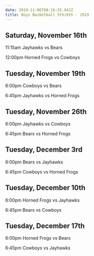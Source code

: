 ```yaml
---
date: 2019-11-06T08:16:55.841Z
title: Boys Basketball 5th/6th - 2019
---
```


## Saturday, November 16th

11:15am Jayhawks vs Bears

12:00pm Horned Frogs vs Cowboys

## Tuesday, November 19th

6:00pm Cowboys vs Bears

6:45pm Jayhawks vs Horned Frogs

## Tuesday, November 26th

6:00pm Jayhawks vs Cowboys

6:45pm Bears vs Horned Frogs

## Tuesday, December 3rd

6:00pm Bears vs Jayhawks

6:45pm Cowboys vs Horned Frogs

## Tuesday, December 10th

6:00pm Horned Frogs vs Jayhawks

6:45pm Bears vs Cowboys

## Tuesday, December 17th

6:00pm Horned Frogs vs Bears

6:45pm Cowboys vs Jayhawks
